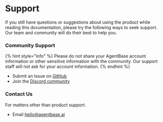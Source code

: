 # Support

If you still have questions or suggestions about using the product while reading this documentation, please try the following ways to seek support. Our team and community will do their best to help you.

### Community Support

{% hint style="info" %}
Please do not share your AgentBase account information or other sensitive information with the community. Our support staff will not ask for your account information.
{% endhint %}

* Submit an Issue on [GitHub](https://github.com/agent-base/agentbase)
* Join the [Discord community](https://discord.gg/8Tpq4AcN9c)

### Contact Us

For matters other than product support.

* Email [hello@agentbase.ai](mailto:hello@agentbase.ai)
